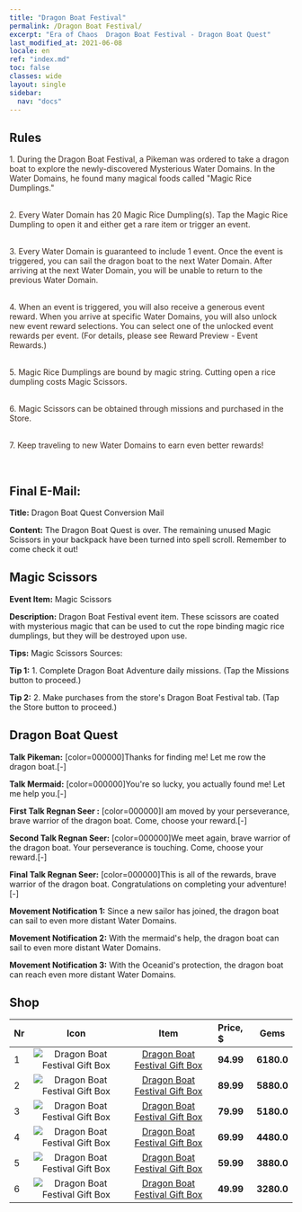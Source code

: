 ```yaml
---
title: "Dragon Boat Festival"
permalink: /Dragon Boat Festival/
excerpt: "Era of Chaos  Dragon Boat Festival - Dragon Boat Quest"
last_modified_at: 2021-06-08
locale: en
ref: "index.md"
toc: false
classes: wide
layout: single
sidebar:
  nav: "docs"
---
```




## Rules

  <span style="color: #3c2a1e">1. During the Dragon Boat Festival, a Pikeman was ordered to take a dragon boat to explore the newly-discovered Mysterious Water Domains. In the Water Domains, he found many magical foods called \"Magic Rice Dumplings.\"</span><br/>

<br/>  <span style="color: #3c2a1e">2. Every Water Domain has 20 Magic Rice Dumpling(s). Tap the Magic Rice Dumpling to open it and either get a rare item or trigger an event.</span><br/>

<br/>  <span style="color: #3c2a1e">3. Every Water Domain is guaranteed to include 1 event. Once the event is triggered, you can sail the dragon boat to the next Water Domain. After arriving at the next Water Domain, you will be unable to return to the previous Water Domain.</span><br/>

<br/>  <span style="color: #3c2a1e">4. When an event is triggered, you will also receive a generous event reward. When you arrive at specific Water Domains, you will also unlock new event reward selections. You can select one of the unlocked event rewards per event. (For details, please see Reward Preview - Event Rewards.)</span><br/>

<br/>  <span style="color: #3c2a1e">5. Magic Rice Dumplings are bound by magic string. Cutting open a rice dumpling costs Magic Scissors.</span><br/>

<br/>  <span style="color: #3c2a1e">6. Magic Scissors can be obtained through missions and purchased in the Store.</span><br/>

<br/>  <span style="color: #3c2a1e">7. Keep traveling to new Water Domains to earn even better rewards!</span><br/>

<br/>

## Final E-Mail:

  **Title:** Dragon Boat Quest Conversion Mail

  **Content:** The Dragon Boat Quest is over. The remaining unused Magic Scissors in your backpack have been turned into spell scroll. Remember to come check it out!



## Magic Scissors

  **Event Item:** Magic Scissors

  **Description:** Dragon Boat Festival event item. These scissors are coated with mysterious magic that can be used to cut the rope binding magic rice dumplings, but they will be destroyed upon use.

  **Tips:** Magic Scissors Sources:

  **Tip 1:** 1. Complete Dragon Boat Adventure daily missions. (Tap the Missions button to proceed.)

  **Tip 2:** 2. Make purchases from the store's Dragon Boat Festival tab. (Tap the Store button to proceed.)



## Dragon Boat Quest

  **Talk Pikeman:** [color=000000]Thanks for finding me! Let me row the dragon boat.[-]

  **Talk Mermaid:** [color=000000]You're so lucky, you actually found me! Let me help you.[-]

  **First Talk Regnan Seer :** [color=000000]I am moved by your perseverance, brave warrior of the dragon boat. Come, choose your reward.[-]

  **Second Talk Regnan Seer:** [color=000000]We meet again, brave warrior of the dragon boat. Your perseverance is touching. Come, choose your reward.[-]

  **Final Talk Regnan Seer:** [color=000000]This is all of the rewards, brave warrior of the dragon boat. Congratulations on completing your adventure![-]

  **Movement Notification 1:** Since a new sailor has joined, the dragon boat can sail to even more distant Water Domains.

  **Movement Notification 2:** With the mermaid's help, the dragon boat can sail to even more distant Water Domains.

  **Movement Notification 3:** With the Oceanid's protection, the dragon boat can reach even more distant Water Domains.



## Shop

  |  Nr  | Icon | Item | Price, $ | Gems | 
  |:-----|:------:|:------:|:-------|:------:|
  | 1 | ![Dragon Boat Festival Gift Box](/images/t/i_907331.png) | [Dragon Boat Festival Gift Box](/Items/con_1715/) | **94.99** | **6180.0** |
  | 2 | ![Dragon Boat Festival Gift Box](/images/t/i_907331.png) | [Dragon Boat Festival Gift Box](/Items/con_1716/) | **89.99** | **5880.0** |
  | 3 | ![Dragon Boat Festival Gift Box](/images/t/i_907331.png) | [Dragon Boat Festival Gift Box](/Items/con_1717/) | **79.99** | **5180.0** |
  | 4 | ![Dragon Boat Festival Gift Box](/images/t/i_907331.png) | [Dragon Boat Festival Gift Box](/Items/con_1718/) | **69.99** | **4480.0** |
  | 5 | ![Dragon Boat Festival Gift Box](/images/t/i_907331.png) | [Dragon Boat Festival Gift Box](/Items/con_1719/) | **59.99** | **3880.0** |
  | 6 | ![Dragon Boat Festival Gift Box](/images/t/i_907331.png) | [Dragon Boat Festival Gift Box](/Items/con_1720/) | **49.99** | **3280.0** |
